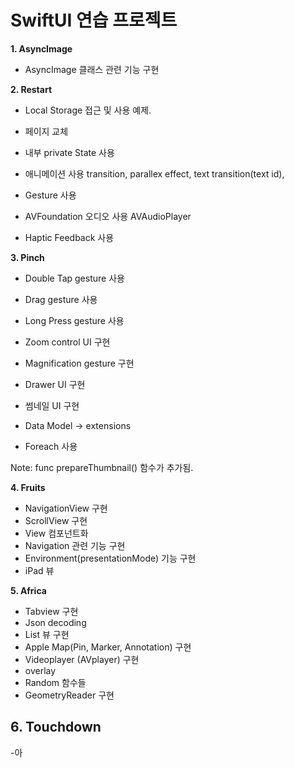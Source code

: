 # SwiftUI 연습 프로젝트

<b>1. AsyncImage</b>  
  - AsyncImage 클래스 관련 기능 구현

<b>2. Restart</b>
  - Local Storage 접근 및 사용 예제.
  - 페이지 교체
  - 내부 private State 사용
  - 애니메이션 사용
    transition,
    parallex effect,
    text transition(text id),
  - Gesture 사용

  - AVFoundation 오디오 사용
    AVAudioPlayer
    
  - Haptic Feedback 사용
  
<b>3. Pinch</b>
  - Double Tap gesture 사용
  - Drag gesture 사용
  - Long Press gesture 사용
  - Zoom control UI 구현
  - Magnification gesture 구현
  - Drawer UI 구현
  - 썸네일 UI 구현

  - Data Model -> extensions
  - Foreach 사용
  
  Note: func prepareThumbnail() 함수가 추가됨.
  
 <b>4. Fruits</b>
  - NavigationView 구현
  - ScrollView 구현
  - View 컴포넌트화
  - Navigation 관련 기능 구현
  - Environment(presentationMode) 기능 구현
  - iPad 뷰

 <b>5. Africa</b>
  - Tabview 구현
  - Json decoding
  - List 뷰 구현
  - Apple Map(Pin, Marker, Annotation) 구현
  - Videoplayer (AVplayer) 구현
  - overlay
  - Random 함수들
  - GeometryReader 구현 

 <b>6. Touchdown</b>
  - 
  -아

